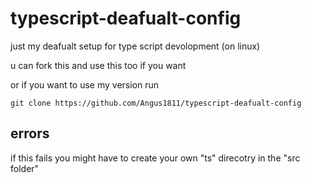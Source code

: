 # typescript-deafualt-config

just my deafualt setup for type script devolopment (on linux)

u can fork this and use this too if you want

or if you want to use my version run

`git clone https://github.com/Angus1811/typescript-deafualt-config`


## errors

if this fails you might have to create your own "ts" direcotry in the "src folder"

